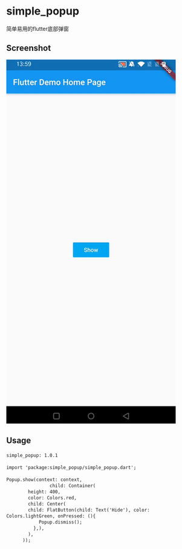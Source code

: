 # simple_popup
简单易用的flutter底部弹窗


## Screenshot
![Screenshot](./screen_shot.gif)


## Usage

	simple_popup: 1.0.1
	
	import 'package:simple_popup/simple_popup.dart';
	
	Popup.show(context: context, 
					child: Container(
            height: 400,
            color: Colors.red,
            child: Center(
            child: FlatButton(child: Text('Hide'), color: Colors.lightGreen, onPressed: (){
                Popup.dismiss();
              },),
            ),
          ));
